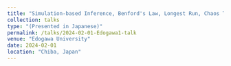```yaml
---
title: "Simulation-based Inference, Benford's Law, Longest Run, Chaos Theory, and Applications in Shiny"
collection: talks
type: "(Presented in Japanese)"
permalink: /talks/2024-02-01-Edogawa1-talk
venue: "Edogawa University"
date: 2024-02-01
location: "Chiba, Japan"
---
```

